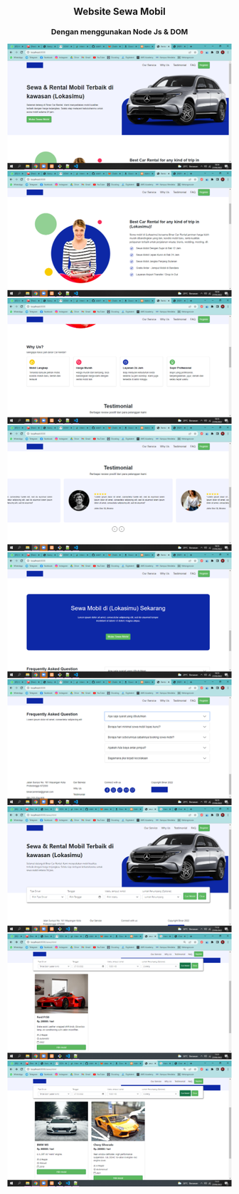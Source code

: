 <div style="text-align:center">
<h2> Website Sewa Mobil </h2>
<h3> Dengan menggunakan Node Js & DOM </h3>

<img src="./public/images/screenshot/1.png" />
<img src="./public/images/screenshot/2.png" />
<img src="./public/images/screenshot/3.png" />
<img src="./public/images/screenshot/4.png" />
<img src="./public/images/screenshot/5.png" />
<img src="./public/images/screenshot/6.png" />
<img src="./public/images/screenshot/7.png" />
<img src="./public/images/screenshot/8.png" />
<img src="./public/images/screenshot/9.png" />

</div>